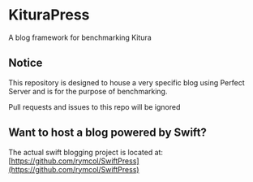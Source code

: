 # KituraPress
A blog framework for benchmarking Kitura

## Notice
This repository is designed to house a very specific blog using Perfect Server and is for the purpose of benchmarking. 

Pull requests and issues to this repo will be ignored

## Want to host a blog powered by Swift?
The actual swift blogging project is located at: [https://github.com/rymcol/SwiftPress](https://github.com/rymcol/SwiftPress)